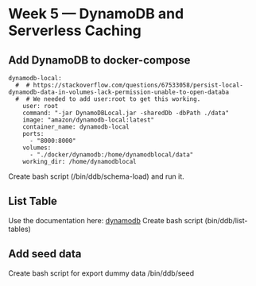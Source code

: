 # Week 5 — DynamoDB and Serverless Caching

## Add DynamoDB to docker-compose
```
dynamodb-local:
  #  # https://stackoverflow.com/questions/67533058/persist-local-dynamodb-data-in-volumes-lack-permission-unable-to-open-databa
  #  # We needed to add user:root to get this working.
    user: root
    command: "-jar DynamoDBLocal.jar -sharedDb -dbPath ./data"
    image: "amazon/dynamodb-local:latest"
    container_name: dynamodb-local
    ports:
      - "8000:8000"
    volumes:
      - "./docker/dynamodb:/home/dynamodblocal/data"
    working_dir: /home/dynamodblocal
```

Create bash script (/bin/ddb/schema-load) and run it.

## List Table
Use the documentation here: [dynamodb](https://docs.aws.amazon.com/cli/latest/reference/dynamodb/index.html)
Create bash script (bin/ddb/list-tables)

## Add seed data
Create bash script for export dummy data /bin/ddb/seed